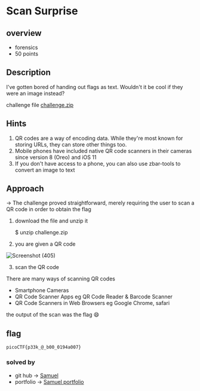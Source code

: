 # Scan Surprise

## overview
* forensics
* 50 points 

## Description
I've gotten bored of handing out flags as text. 
Wouldn't it be cool if they were an image instead?

challenge file [challenge.zip](https://artifacts.picoctf.net/c_atlas/14/challenge.zip)

## Hints
1. QR codes are a way of encoding data. While they're most known for storing URLs, they can store other things too.
2. Mobile phones have included native QR code scanners in their cameras since version 8 (Oreo) and iOS 11
3. If you don't have access to a phone, you can also use zbar-tools to convert an image to text

## Approach
&rarr; The challenge proved straightforward, merely requiring the user to scan a QR code in order to obtain the flag 

1. download the file and unzip it

     $ unzip challenge.zip 
2. you are given a QR code

![Screenshot (405)](https://github.com/Cyb3rHun73rs/CTF-WRITE-UPS/assets/159914996/68b467eb-2cfa-4cf5-a62f-3f261f5f2b75)

3. scan the QR code 

There are many ways of scanning QR codes
* Smartphone Cameras
* QR Code Scanner Apps eg QR Code Reader & Barcode Scanner
* QR Code Scanners in Web Browsers eg Google Chrome, safari

the output of the scan was the flag :smile:

## flag
    picoCTF{p33k_@_b00_0194a007}

### solved by 
* git hub &rarr; [Samuel](https://github.com/ssammueel)<br>
* portfolio &rarr; [Samuel portfolio](https://ssammueel.github.io/samuel.github.io/)

